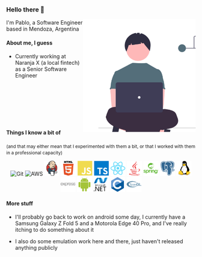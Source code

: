 ### Hello there 👋
<img src="/assets/img/version_control.svg" align="right" width="300" />
<p>
I'm Pablo, a Software Engineer based in Mendoza, Argentina
</p>

#### About me, I guess
- Currently working at Naranja X (a local fintech) as a Senior Software Engineer

<br />
<br />
<br />
<br />
<br />
<br />

#### Things I know a bit of
<span style="font-size:12px">(and that may either mean that I experimented with them a bit, or that I worked with them in a professional capacity)</span>
<div align="center">
    <img src="https://www.vectorlogo.zone/logos/git-scm/git-scm-icon.svg" alt="Git" width="40" height="40"/>
    <img src="https://a0.awsstatic.com/libra-css/images/logos/aws_logo_smile_1200x630.png" alt ="AWS" width="60" height="32"/>
    <img src="https://raw.githubusercontent.com/devicons/devicon/master/icons/jenkins/jenkins-original.svg" alt="HTML5" width="40" height="40"/>
    <img src="https://github.com/devicons/devicon/raw/master/icons/html5/html5-original-wordmark.svg" alt="HTML5" width="40" height="40"/>
    <img src="https://github.com/devicons/devicon/raw/master/icons/javascript/javascript-plain.svg" alt="JavaScript" width="40" height="40"/>
    <img src="https://github.com/devicons/devicon/raw/master/icons/typescript/typescript-plain.svg" alt="TypeScript" width="40" height="40"/>
    <img src="https://github.com/devicons/devicon/raw/master/icons/react/react-original.svg" alt="React" width="40" height="40"/>
    <img src="https://github.com/devicons/devicon/raw/master/icons/java/java-plain.svg" alt="Java" width="40" height="40"/>
    <img src="https://github.com/devicons/devicon/raw/master/icons/spring/spring-original-wordmark.svg" alt="Spring" width="40" height="40"/>
    <img src="https://github.com/devicons/devicon/raw/master/icons/postgresql/postgresql-plain.svg" alt="PostgreSQL" width="40" height="40"/>
    <img src="https://github.com/devicons/devicon/raw/master/icons/linux/linux-original.svg" alt="Linux" width="40" height="40"/>
    <img src="https://github.com/devicons/devicon/raw/master/icons/express/express-original-wordmark.svg" alt="Express" width="40" height="40"/>
    <img src="https://github.com/devicons/devicon/raw/master/icons/android/android-plain.svg" alt="Android" width="40" height="40"/>
    <img src="https://github.com/devicons/devicon/raw/master/icons/dot-net/dot-net-original-wordmark.svg" alt=".NET" width="40" height="40"/>
    <img src="https://github.com/devicons/devicon/raw/master/icons/c/c-original.svg" alt="C programming language" width="40" height="40"/>
    <img src="https://github.com/devicons/devicon/raw/master/icons/opengl/opengl-plain.svg" alt="OpenGL" width="40" height="40"/>
</div>

#### More stuff

- I'll probably go back to work on android some day, I currently have a Samsung Galaxy Z Fold 5 and a Motorola Edge 40 Pro, and I've really itching to do something about it

- I also do some emulation work here and there, just haven't released anything publicly